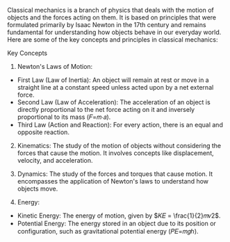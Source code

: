 Classical mechanics is a branch of physics that deals with the motion of objects and the forces acting on them. It is based on principles that were formulated primarily by Isaac Newton in the 17th century and remains fundamental for understanding how objects behave in our everyday world. Here are some of the key concepts and principles in classical mechanics:

Key Concepts
1. Newton's Laws of Motion:

- First Law (Law of Inertia): An object will remain at rest or move in a straight line at 
  a constant speed unless acted upon by a net external force.
- Second Law (Law of Acceleration): The acceleration of an object is directly proportional 
  to the net force acting on it and inversely proportional to its mass (𝐹=𝑚⋅𝑎).
- Third Law (Action and Reaction): For every action, there is an equal and opposite 
  reaction.
2. Kinematics: The study of the motion of objects without considering the forces that 
  cause the motion. It involves concepts like displacement, velocity, and acceleration.

3. Dynamics: The study of the forces and torques that cause motion. It encompasses the 
   application of Newton's laws to understand how objects move.

4. Energy:

- Kinetic Energy: The energy of motion, given by $𝐾𝐸 = \frac{1}{2}𝑚𝑣2$.
- Potential Energy: The energy stored in an object due to its position or configuration, 
  such as gravitational potential energy (𝑃𝐸=𝑚𝑔ℎ).
